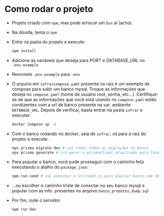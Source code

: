 # Como rodar o projeto

* Projeto criado com `npm`, mas pode arriscar um `bun` aí (acho).
* Na dúvida, tenta o `npm`
* Entre na pasta do projeto e execute:
  ```bash
  npm install
  ```

* Adicione as variáveis que deseja para PORT e DATABASE_URL no `.env.example`
  
* Renomeie `.env.example` para `.env`
  
* O arquivo em `infra/compose.yaml` presente na raiz é um exemplo de compose para
  subir um banco mysql. Troque as informações que deseja no `compose.yaml` (nome
  de usuário root, senha, etc...). Certifique-se de que as informações que você está
  usando no `compose.yaml` estão condizentes com a url de banco presente na var. ambiente
  `DATABASE_URL`. Depois de verificar, basta entrar na pasta `infra/` e executar:
  ```bash
  docker compose up -d
  ```

* Com o banco rodando no docker, saia de `infra/`, vá para a raiz do projeto e execute:
  ```bash
  npx prisma migrate dev # vai rodar todas as migrações no banco
  npx prisma generate # irá gerar o prismaClient atualizado para fazer as querys
  ```

* Para popular o banco, você pode prosseguir com o caminho feliz executando o 
  atalho do `package.json`:
  ```bash
  npm run seed # vai executar o src/seed.js para popular banco com 10 produtos
  ```

* ...ou escolher o caminho triste de conectar no seu banco mysql e popular com as
 info. presentes no arquivo `banco_produtos_dump.sql`

* Por fim, rode o servidor:
  ```bash
  npm run dev
  ```